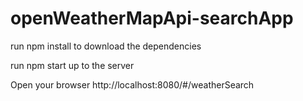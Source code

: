 # openWeatherMapApi-searchApp

run npm install to download the dependencies

run npm start up to the server

Open your browser http://localhost:8080/#/weatherSearch
